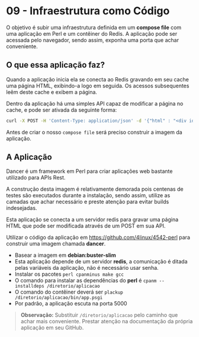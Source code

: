 # 09 - Infraestrutura como Código

O objetivo é subir uma infraestrutura definida em um **compose file** com uma aplicação em Perl e um contêiner do Redis. A aplicação pode ser acessada pelo navegador, sendo assim, exponha uma porta que achar conveniente.

## O que essa aplicação faz?

Quando a aplicação inicia ela se conecta ao Redis gravando em seu cache uma página HTML, exibindo-a logo em seguida. Os acessos subsequentes leêm deste cache e exibem a página.

Dentro da aplicação há uma simples API capaz de modificar a página no cache, e pode ser ativada da seguinte forma:

```bash
curl -X POST -H 'Content-Type: application/json' -d '{"html" : "<div id=\"getting-started\"><h1>Atualizado via API REST!</h1><h2>Estes valores foram gravados no Redis</h2><ol><li><h2>HTML Cache</h2><p>É claro que esta pequena página não justifica a utilização do Redis, mas ao menos demonstra a integração entre duas aplicações.</p></li>"}' 172.17.0.2/update
```

Antes de criar o nosso `compose file` será preciso construir a imagem da aplicação.

## A Aplicação

Dancer é um framework em Perl para criar aplicações web bastante utilizado para APIs Rest.

A construção desta imagem é relativamente demorada pois centenas de testes são executados durante a instalação, sendo assim, utilize as camadas que achar necessário e preste atenção para evitar builds indesejadas.

Esta aplicação se conecta a um servidor redis para gravar uma página HTML que pode ser modificada através de um POST em sua API.

Utilizar o código da aplicação em https://github.com/4linux/4542-perl para construir uma imagem chamada **dancer**.

- Basear a imagem em **debian:buster-slim**
- Esta aplicação depende de um servidor **redis**, a comunicação é ditada pelas variáveis da aplicação, não é necessário usar senha.
- Instalar os pacotes `perl cpanminus make gcc`
- O comando para instalar as dependências do **perl** é `cpanm --installdeps /diretorio/aplicacao`
- O comando do contêiner deverá ser `plackup /diretorio/aplicacao/bin/app.psgi`
- Por padrão, a aplicação escuta na porta 5000

> **Observação:** Substituir `/diretorio/aplicacao` pelo caminho que achar mais conveniente. Prestar atenção na documentação da própria aplicação em seu GitHub.
